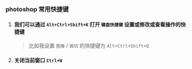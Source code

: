 ### photoshop 常用快捷键

1. #### 我们可以通过 `Alt+Ctrl+Shift+K` 打开 `键盘快捷键` 设置或修改或查看操作的快捷键

   >比如我设置 `图像` / `裁切` 的快捷键为 `Alt+Ctrl+Shift+Q`

1. #### 关闭当前窗口 `Ctrl+W`